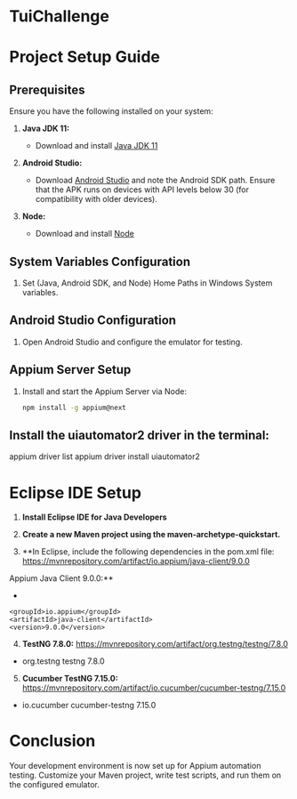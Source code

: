 # TuiChallenge

# Project Setup Guide

## Prerequisites

Ensure you have the following installed on your system:

1. **Java JDK 11:**
   - Download and install [Java JDK 11](https://www.oracle.com/java/technologies/javase-jdk11-downloads.html)

2. **Android Studio:**
   - Download [Android Studio](https://developer.android.com/studio) and note the Android SDK path. Ensure that the APK runs on devices with API levels below 30 (for compatibility with older devices).

3. **Node:**
   - Download and install [Node](https://nodejs.org/)

## System Variables Configuration

1. Set (Java, Android SDK, and Node) Home Paths in Windows System variables.

## Android Studio Configuration

1. Open Android Studio and configure the emulator for testing.

## Appium Server Setup

1. Install and start the Appium Server via Node:
   ```bash
   npm install -g appium@next
## Install the uiautomator2 driver in the terminal:
appium driver list
appium driver install uiautomator2

# Eclipse IDE Setup

1. **Install Eclipse IDE for Java Developers**

2. **Create a new Maven project using the maven-archetype-quickstart.**

3. **In Eclipse, include the following dependencies in the pom.xml file:
https://mvnrepository.com/artifact/io.appium/java-client/9.0.0

Appium Java Client 9.0.0:**
   - <dependency>
    <groupId>io.appium</groupId>
    <artifactId>java-client</artifactId>
    <version>9.0.0</version>
</dependency>

4. **TestNG 7.8.0:**
https://mvnrepository.com/artifact/org.testng/testng/7.8.0

- <dependency>
    <groupId>org.testng</groupId>
    <artifactId>testng</artifactId>
    <version>7.8.0</version>
</dependency>


5. **Cucumber TestNG 7.15.0:**
https://mvnrepository.com/artifact/io.cucumber/cucumber-testng/7.15.0

- <dependency>
    <groupId>io.cucumber</groupId>
    <artifactId>cucumber-testng</artifactId>
    <version>7.15.0</version>
</dependency>

# Conclusion
Your development environment is now set up for Appium automation testing. Customize your Maven project, write test scripts, and run them on the configured emulator.



